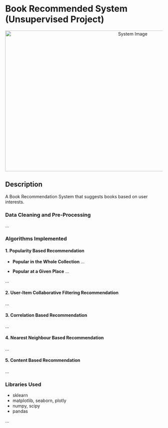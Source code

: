 # Book Recommended System (Unsupervised Project)

<p align="center">
  <img src="https://i.pinimg.com/originals/24/9a/74/249a74f48f753ecc5a746784bd5c6594.jpg" alt="System Image" width="800" height="450">
</p>

## Description
A Book Recommendation System that suggests books based on user interests.

### Data Cleaning and Pre-Processing
...

### Algorithms Implemented

#### 1. Popularity Based Recommendation

- **Popular in the Whole Collection**
  ...

- **Popular at a Given Place**
  ...

...

#### 2. User-Item Collaborative Filtering Recommendation
...

#### 3. Correlation Based Recommendation
...

#### 4. Nearest Neighbour Based Recommendation
...

#### 5. Content Based Recommendation
...

### Libraries Used
- sklearn
- matplotlib, seaborn, plotly
- numpy, scipy
- pandas

...

